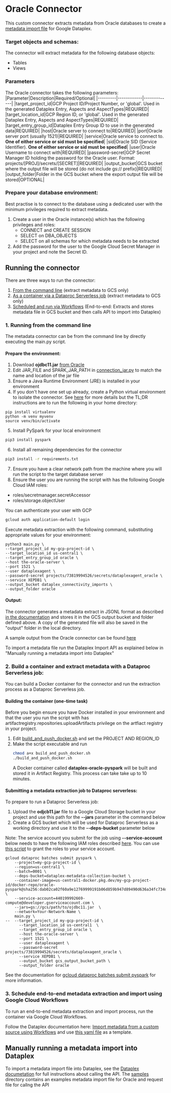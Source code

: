 # Oracle Connector

This custom connector extracts metadata from Oracle databases to create a [metadata import file](https://cloud.google.com/dataplex/docs/import-metadata#components) for Google Dataplex.  

### Target objects and schemas:

The connector will extract metadata for the following database objects:
* Tables
* Views

### Parameters
The Oracle connector takes the following parameters:
|Parameter|Description|Required/Optional|
|---------|------------|-------------|
|target_project_id|GCP Project ID/Project Number, or 'global'. Used in the generated Dataplex Entry, Aspects and AspectTypes|REQUIRED|
|target_location_id|GCP Region ID, or 'global'. Used in the generated Dataplex Entry, Aspects and AspectTypes|REQUIRED|
|target_entry_group_id|Dataplex Entry Group ID to use in the generated data|REQUIRED|
|host|Oracle server to connect to|REQUIRED|
|port|Oracle server port (usually 1521)|REQUIRED|
|service|Oracle service to connect to. **One of either service or sid must be specified**|
|sid|Oracle SID (Service Identifier). **One of either service or sid must be specified**|
|user|Oracle Username to connect with|REQUIRED|
|password-secret|GCP Secret Manager ID holding the password for the Oracle user. Format: projects/[PROJ]/secrets/[SECRET]|REQUIRED|
|output_bucket|GCS bucket where the output file will be stored (do not include gs:// prefix)|REQUIRED|
|output_folder|Folder in the GCS bucket where the export output file will be stored|OPTIONAL|

### Prepare your database environment:

Best practise is to connect to the database using a dedicated user with the minimum privileges required to extract metadata. 
1. Create a user in the Oracle instance(s) which has the following privileges and roles: 
    * CONNECT and CREATE SESSION
    * SELECT on DBA_OBJECTS
    * SELECT on all schemas for which metadata needs to be extracted
2. Add the password for the user to the Google Cloud Secret Manager in your project and note the Secret ID.

## Running the connector
There are three ways to run the connector:
1) [From the command line](###running-from-the-command-line) (extract metadata to GCS only)
2) [As a container via a Dataproc Serverless job](###build-a-container-and-extract-metadata-with-a-dataproc-serverless-job) (extract metadata to GCS only)
3) [Scheduled and run via Workflows](###schedule-end-to-end-metadata-extraction-and-import-using-google-cloud-workflows) (End-to-end: Extracts and stores metadata file in GCS bucket and then calls API to import into Dataplex)

### 1. Running from the command line

The metadata connector can be from the command line by directly executing the main.py script.

#### Prepare the environment:
1. Download **ojdbc11.jar** [from Oracle](https://www.oracle.com/database/technologies/appdev/jdbc-downloads.html)
2. Edit JAR_FILE and SPARK_JAR_PATH in [connection_jar.py](src/connection_jar.py) to match the name and location of the jar file
3. Ensure a Java Runtime Environment (JRE) is installed in your environment
4. If you don't have one set up already, create a Python virtual environment to isolate the connector.
    See [here](https://www.freecodecamp.org/news/how-to-setup-virtual-environments-in-python/) for more details but the TL;DR instructions are to run the following in your home directory:
```
pip install virtualenv
python -m venv myvenv
source venv/bin/activate
```
5. Install PySpark for your local environment
```bash
pip3 install pyspark
```
6. Install all remaining dependencies for the connector 
```bash
pip3 install -r requirements.txt
```
7. Ensure you have a clear network path from the machine where you will run the script to the target database server
8. Ensure the user you are running the script with has the following Google Cloud IAM roles:
-   roles/secretmanager.secretAccessor
-   roles/storage.objectUser

You can authenticate your user with GCP 
```bash
gcloud auth application-default login
```

Execute metadata extraction with the following command, substituting appropriate values for your environment:

```shell 
python3 main.py \
--target_project_id my-gcp-project-id \
--target_location_id us-central1 \
--target_entry_group_id oracle \
--host the-oracle-server \
--port 1521 \
--user dataplexagent \
--password-secret projects/73819994526/secrets/dataplexagent_oracle \
--service XEPDB1 \
--output_bucket dataplex_connectivity_imports \
--output_folder oracle
```

#### Output:
The connector generates a metadata extract in JSONL format as described [in the documentation](https://cloud.google.com/dataplex/docs/import-metadata#metadata-import-file) and stores it in the GCS output bucket and folder defined above. A copy of the generated file will also be saved in the "output" folder in the local directory.

A sample output from the Oracle connector can be found [here](sample/)

To import a metadata file run the Dataplex Import API as explained below in "Manually running a metadata import into Dataplex"

### 2. Build a container and extract metadata with a Dataproc Serverless job:

You can build a Docker container for the connector and run the extraction process as a Dataproc Serverless job.

#### Building the container (one-time task)

Before you begin ensure you have Docker installed in your environment and that the user you run the script with has artifactregistry.repositories.uploadArtifacts privilege on the artfiact registry in your project.

1. Edit [build_and_push_docker.sh](build_and_push_docker.sh) and set the PROJECT AND REGION_ID
2. Make the script executable and run
    ```bash
    chmod a+x build_and_push_docker.sh
    ./build_and_push_docker.sh
    ``` 
    A Docker container called **dataplex-oracle-pyspark** will be built and stored it in Artifact Registry. 
    This process can take take up to 10 minutes.

#### Submitting a metadata extraction job to Dataproc serverless:

To prepare to run a Dataproc Serverless job:

1. Upload the **odjcb11.jar** file to a Google Cloud Storage bucket in your project and use this path for the **--jars** parameter in the command below
2. Create a GCS bucket which will be used for Dataproc Serverless as a working directory and use it to the **--deps-bucket** parameter below

Note: The service account you submit for the job using **--service-account** below needs to have the following IAM roles described [here](https://cloud.google.com/dataplex/docs/import-using-workflows-custom-source#required-roles). You can use [this script](../common_scripts/grant_SA_dataproc_roles.sh) to grant the roles to your service account.

```shell
gcloud dataproc batches submit pyspark \
    --project=my-gcp-project-id \
    --region=us-central1 \
    --batch=0001 \
    --deps-bucket=dataplex-metadata-collection-bucket \  
    --container-image=us-central1-docker.pkg.dev/my-gcp-project-id/docker-repo/oracle-pyspark@sha256:dab02ca02f60a9e12769999191b06d859b947d89490d636a34fc734d4a0b6d08 \
    --service-account=440199992669-compute@developer.gserviceaccount.com \
    --jars=gs://gcs/path/to/ojdbc11.jar  \
    --network=Your-Network-Name \
    main.py \
--  --target_project_id my-gcp-project-id \
      --target_location_id us-central1	\
      --target_entry_group_id oracle \
      --host the-oracle-server \
      --port 1521 \
      --user dataplexagent \
      --password-secret projects/73819994526/secrets/dataplexagent_oracle \
      --service XEPDB1 \
      --output_bucket gcs_output_bucket_path \
      --output_folder oracle
```

See the documentation for [gcloud dataproc batches submit pyspark](https://cloud.google.com/sdk/gcloud/reference/dataproc/batches/submit/pyspark) for more information.

### 3. Schedule end-to-end metadata extraction and import using Google Cloud Workflows

To run an end-to-end metadata extraction and import process, run the container via Google Cloud Workflows. 

Follow the Dataplex documentation here: [Import metadata from a custom source using Workflows](https://cloud.google.com/dataplex/docs/import-using-workflows-custom-source) and use [this yaml file](https://github.com/GoogleCloudPlatform/cloud-dataplex/blob/main/managed-connectivity/cloud-workflows/byo-connector/templates/byo-connector.yaml) as a template.


## Manually running a metadata import into Dataplex

To import a metadata import file into Dataplex, see the [Dataplex documetation](https://cloud.google.com/dataplex/docs/import-metadata#import-metadata) for full instructions about calling the API.
The [samples](/samples) directory contains an examples metadata import file for Oracle and request file for callng the API